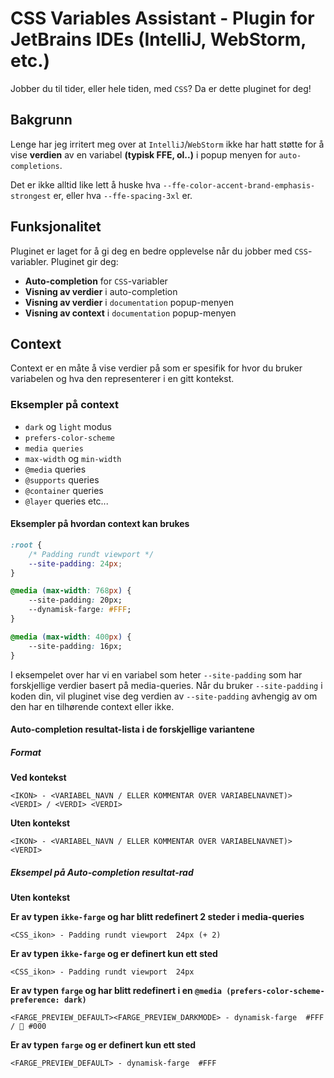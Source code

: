 # CSS Variables Assistant - Plugin for JetBrains IDEs (IntelliJ, WebStorm, etc.)

Jobber du til tider, eller hele tiden, med `CSS`?
Da er dette pluginet for deg!

## Bakgrunn

Lenge har jeg irritert meg over at `IntelliJ`/`WebStorm` ikke har hatt støtte for å vise
**verdien** av en variabel __(typisk FFE, ol..)__ i popup menyen for `auto-completions`.

Det er ikke alltid like lett å huske hva `--ffe-color-accent-brand-emphasis-strongest` er, eller hva `--ffe-spacing-3xl`
er.

## Funksjonalitet

Pluginet er laget for å gi deg en bedre opplevelse når du jobber med `CSS`-variabler.
Pluginet gir deg:

- **Auto-completion** for `CSS`-variabler
- **Visning av verdier** i auto-completion
- **Visning av verdier** i `documentation` popup-menyen
- **Visning av context** i `documentation` popup-menyen

## Context
Context er en måte å vise verdier på som er spesifik for hvor du bruker variabelen og hva den representerer i en gitt
kontekst.

### Eksempler på context
- `dark` og `light` modus
- `prefers-color-scheme`
- `media queries`
- `max-width` og `min-width`
- `@media` queries
- `@supports` queries
- `@container` queries
- `@layer` queries
etc...

#### Eksempler på hvordan context kan brukes
```css
:root {
    /* Padding rundt viewport */
    --site-padding: 24px;
}

@media (max-width: 768px) {
    --site-padding: 20px;
    --dynamisk-farge: #FFF;
}

@media (max-width: 400px) {
    --site-padding: 16px;
}
```
I eksempelet over har vi en variabel som heter `--site-padding` som har forskjellige verdier basert på media-queries.
Når du bruker `--site-padding` i koden din, vil pluginet vise deg verdien av `--site-padding` avhengig av om den har en
tilhørende context eller ikke.

#### Auto-completion resultat-lista i de forskjellige variantene
##### Format
**Ved kontekst**
```
<IKON> - <VARIABEL_NAVN / ELLER KOMMENTAR OVER VARIABELNAVNET)>  <VERDI> / <VERDI> <VERDI>
```

**Uten kontekst**
```
<IKON> - <VARIABEL_NAVN / ELLER KOMMENTAR OVER VARIABELNAVNET)>  <VERDI>
```

##### Eksempel på Auto-completion resultat-rad
**Uten kontekst**

**Er av typen `ikke-farge` og har blitt redefinert 2 steder i media-queries**
```
<CSS_ikon> - Padding rundt viewport  24px (+ 2)
```

**Er av typen `ikke-farge` og er definert kun ett sted**
```
<CSS_ikon> - Padding rundt viewport  24px
```

**Er av typen `farge` og har blitt redefinert i en `@media (prefers-color-scheme-preference: dark)`**
```
<FARGE_PREVIEW_DEFAULT><FARGE_PREVIEW_DARKMODE> - dynamisk-farge  #FFF / 🌙 #000
```

**Er av typen `farge` og er definert kun ett sted**
```
<FARGE_PREVIEW_DEFAULT> - dynamisk-farge  #FFF
```

